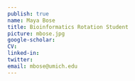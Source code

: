 ```yaml
---
publish: true
name: Maya Bose
title: Bioinformatics Rotation Student
picture: mbose.jpg
google-scholar: 
CV:
linked-in: 
twitter:
email: mbose@umich.edu
---
```

